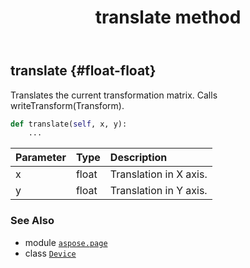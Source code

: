 ﻿---
title: translate method
second_title: Aspose.Page for Python via .NET API References
description: 
type: docs
weight: 400
url: /python-net/aspose.page/device/translate/
is_root: false
---

## translate {#float-float}

Translates the current transformation matrix. Calls writeTransform(Transform).



```python
def translate(self, x, y):
    ...
```


| Parameter | Type | Description |
| :- | :- | :- |
| x | float | Translation in X axis. |
| y | float | Translation in Y axis. |



### See Also
* module [`aspose.page`](../../)
* class [`Device`](/page/python-net/aspose.page/device)
